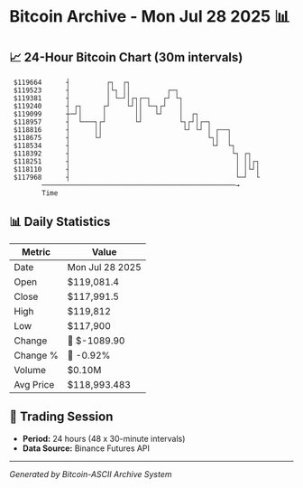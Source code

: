 # Bitcoin Archive - Mon Jul 28 2025 📊

## 📈 24-Hour Bitcoin Chart (30m intervals)

```
 $119664      ┤         ┌┐  ┌┐                                 
 $119523      ┤         │└┐ ││         ┌─┐                     
 $119381      ┤         │ └─┘│┌┐┌─┐   ┌┘ └┐                    
 $119240      ┤ ┌┐     ┌┘    └┘││ └─┐┌┘   │                    
 $119099      ┼─┘│     │       ││   └┘    │  ┌┐                
 $118957      ┤  └───┐┌┘       └┘         └┐┌┘│┌─┐             
 $118816      ┤      ││                    └┘ └┘ │ ┌──┐        
 $118675      ┤      └┘                          └┐│  │        
 $118534      ┤                                   └┘  └┐       
 $118392      ┤                                        └┐ ┌┐   
 $118251      ┤                                         │ ││┌┐ 
 $118110      ┤                                         │ │└┘│ 
 $117968      ┤                                         └─┘  └ 
        ────────────────────────────────────────────────→
        Time
```

## 📊 Daily Statistics

| Metric | Value |
|--------|-------|
| Date | Mon Jul 28 2025 |
| Open | $119,081.4 |
| Close | $117,991.5 |
| High | $119,812 |
| Low | $117,900 |
| Change | 🔴 $-1089.90 |
| Change % | 🔴 -0.92% |
| Volume | $0.10M |
| Avg Price | $118,993.483 |

## 📅 Trading Session

- **Period:** 24 hours (48 x 30-minute intervals)
- **Data Source:** Binance Futures API

---
*Generated by Bitcoin-ASCII Archive System*
